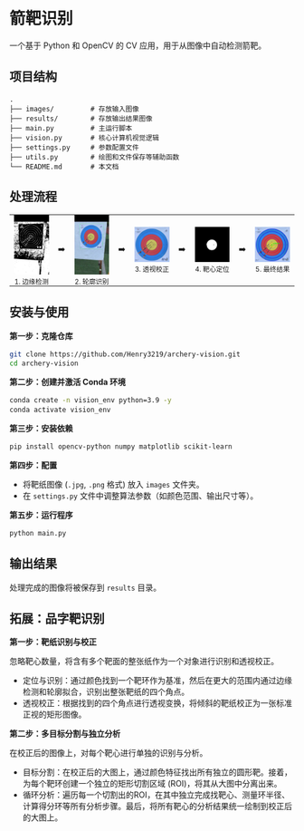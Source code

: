 # 箭靶识别

一个基于 Python 和 OpenCV 的 CV 应用，用于从图像中自动检测箭靶。

## 项目结构

```
.
├── images/         # 存放输入图像
├── results/        # 存放输出结果图像
├── main.py         # 主运行脚本
├── vision.py       # 核心计算机视觉逻辑
├── settings.py     # 参数配置文件
├── utils.py        # 绘图和文件保存等辅助函数
└── README.md       # 本文档
```

## 处理流程

<table border="0" cellpadding="0" cellspacing="0" style="margin:0 auto; border-collapse:collapse; border:none;">
  <tbody>
    <tr style="text-align:center;">
      <td style="padding:0 8px; vertical-align:middle;">
        <img src="https://raw.githubusercontent.com/Henry3219/archery-vision/main/results/1_debug_1_edges.jpg" alt="边缘检测" width="150">
        <br><small>1. 边缘检测</small>
      </td>
      <td style="padding:0 8px; vertical-align:middle;">➡️</td>
      <td style="padding:0 8px; vertical-align:middle;">
        <img src="https://raw.githubusercontent.com/Henry3219/archery-vision/main/results/1_debug_2_cand.jpg" alt="轮廓识别" width="150">
        <br><small>2. 轮廓识别</small>
      </td>
      <td style="padding:0 8px; vertical-align:middle;">➡️</td>
      <td style="padding:0 8px; vertical-align:middle;">
        <img src="https://raw.githubusercontent.com/Henry3219/archery-vision/main/results/1_debug_3_warped.jpg" alt="透视校正" width="150">
        <br><small>3. 透视校正</small>
      </td>
      <td style="padding:0 8px; vertical-align:middle;">➡️</td>
      <td style="padding:0 8px; vertical-align:middle;">
        <img src="https://raw.githubusercontent.com/Henry3219/archery-vision/main/results/1_debug_4_y_mask.jpg" alt="靶心定位" width="150">
        <br><small>4. 靶心定位</small>
      </td>
      <td style="padding:0 8px; vertical-align:middle;">➡️</td>
      <td style="padding:0 8px; vertical-align:middle;">
        <img src="https://raw.githubusercontent.com/Henry3219/archery-vision/main/results/1_result.jpg" alt="最终结果" width="150">
        <br><small>5. 最终结果</small>
      </td>
    </tr>
  </tbody>
</table>

## 安装与使用

**第一步：克隆仓库**
```bash
git clone https://github.com/Henry3219/archery-vision.git
cd archery-vision
```

**第二步：创建并激活 Conda 环境**
```bash
conda create -n vision_env python=3.9 -y
conda activate vision_env
```

**第三步：安装依赖**
```bash
pip install opencv-python numpy matplotlib scikit-learn
```

**第四步：配置**

-   将靶纸图像 (`.jpg`, `.png` 格式) 放入 `images` 文件夹。
-   在 `settings.py` 文件中调整算法参数（如颜色范围、输出尺寸等）。

**第五步：运行程序**
```bash
python main.py
```

## 输出结果

处理完成的图像将被保存到 `results` 目录。

## 拓展：品字靶识别
**第一步：靶纸识别与校正**

忽略靶心数量，将含有多个靶面的整张纸作为一个对象进行识别和透视校正。
*   定位与识别：通过颜色找到一个靶环作为基准，然后在更大的范围内通过边缘检测和轮廓拟合，识别出整张靶纸的四个角点。
*   透视校正：根据找到的四个角点进行透视变换，将倾斜的靶纸校正为一张标准正视的矩形图像。

**第二步：多目标分割与独立分析**

在校正后的图像上，对每个靶心进行单独的识别与分析。

*   目标分割：在校正后的大图上，通过颜色特征找出所有独立的圆形靶。接着，为每个靶环创建一个独立的矩形切割区域 (ROI)，将其从大图中分离出来。
*   循环分析：遍历每一个切割出的ROI，在其中独立完成找靶心、测量环半径、计算得分环等所有分析步骤。最后，将所有靶心的分析结果统一绘制到校正后的大图上。
